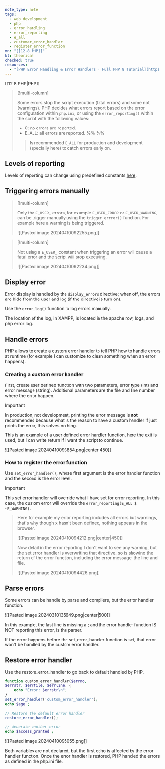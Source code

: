 ```yaml
---
note_type: note
tags:
  - web_development
  - php
  - error_handling
  - error_reporting
  - e_all
  - customer_error_handler
  - register_error_function
mn: "[[12.8 PHP]]"
kt: theorical
checked: true
resources:
  - "[PHP Error Handling & Error Handlers - Full PHP 8 Tutorial](https://www.youtube.com/watch?v=rQntgj7yink&list=PLr3d3QYzkw2xabQRUpcZ_IBk9W50M9pe-&index=29&ab_channel=ProgramWithGio)"
---
```

[[12.8 PHP|PHP]]

>[!multi-column]
>
>Some errors stop the script execution (fatal errors) and some not (warnings). PHP decides what errors report based on the error configuration within `php.ini`, or using the `error_reporting()` within the script with the following values:
>
>- 0: no errors are reported.
>- E_ALL: all errors are reported. 
>%% %%
>>Is recommended `E_ALL` for production and development (specially here) to catch errors early on.

## Levels of reporting
Levels of reporting can change using predefined constants [here](https://www.php.net/manual/en/errorfunc.constants.php). 
## Triggering errors manually
>[!multi-column]
>
>Only the `E_USER_` errors, for example `E_USER_ERROR` or `E_USER_WARNING`, can be trigger manually using the `trigger_errror()` function. For example here a warning is being triggered. 
>
>![[Pasted image 20240410092255.png]]

>[!multi-column]
>
>Not using a `E_USER_` constant when triggering an error will cause a fatal error and the script will stop executing. 
>
>![[Pasted image 20240410092234.png]]

## Display error
Error display is handled by the `display_errors` directive; when off, the errors are hide from the user and log (if the directive is turn on). 

Use the `error_log()` function to log errors manually. 

The location of the log, in XAMPP, is located in the apache row, logs, and php error log. 
## Handle errors
PHP allows to create a custom error handler to tell PHP how to handle errors at runtime (for example I can customize to clean something when an error happens). 

### Creating a custom error handler
First, create user defined function with two parameters, error type (int) and error message (string). Additional parameters are the file and line number where the error happen. 

>[!important]
>In production, not development, printing the error message is **not** recommended because what is the reason to have a custom handler if just prints the error, this solves nothing. 

This is an example of a user defined error handler function, here the exit is used, but I can write return if I want the script to continue. 

![[Pasted image 20240410093854.png|center|450]]

### How to register the error function 
Use `set_error_handler()`, whose first argument is the error handler function and the second is the error level.  

>[!important]
This set error handler will override what I have set for error reporting. In this case, the custom error will override the `error_reporting(E_ALL $ ~E_WARNING)`.   
>
>Here for example my error reporting includes all errors but warnings, that's why though x hasn't been defined, nothing appears in the browser.
>
>![[Pasted image 20240410094212.png|center|450]]
>
>Now detail in the error reporting I don't want to see any warning, but the set error handler is overwriting that directive, so is showing the return of the error function, including the error message, the line and file. 
>
>![[Pasted image 20240410094426.png]]

## Parse errors
Some errors can be handle by parse and compilers, but the error handler function. 


![[Pasted image 20240310135649.png|center|500]]

In this example, the last line is missing a ; and the error handler function IS NOT reporting this error, is the parser. 

If the error happens before the set_error_handler function is set, that error won't be handled by the custom error handler. 

## Restore error handler
Use the restore_error_handler to go back to default handled by PHP.

```PHP
function custom_error_handler($errno, 
$errstr, $errfile, $errline) {
    echo "Error: $errstr\n";
}
set_error_handler('custom_error_handler');
echo $age ;
 
// Restore the default error handler
restore_error_handler();
 
// Generate another error
echo $access_granted ;
```

![[Pasted image 20240410095055.png]]

Both variables are not declared, but the first echo is affected by the error handler function. Once the error handler is restored, PHP handled the errors as defined in the php.ini file. 

